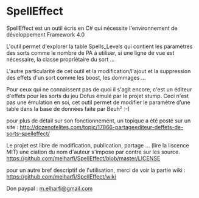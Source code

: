 # SpellEffect

SpellEffect est un outil écris en C# qui nécessite l'environnement de développement Framework 4.0

L'outil permet d'explorer la table Spells_Levels qui contient les paramètres des sorts comme le nombre de PA à utiliser, si une ligne de vue est nécessaire, la classe propriétaire du sort ...

L'autre particularité de cet outil et la modification/l'ajout et la suppression des effets d'un sort comme les boost, les dommages ...

Pour ceux qui ne connaissent pas de quoi il s'agit encore, c'est un éditeur d'effets pour les sorts du jeu Dofus émulé par le projet stump.
Ceci n'est pas une émulation en soi, cet outil permet de modifier le paramètre d’une table dans la base de données faite par Beuh² :-)

pour plus de détail sur son fonctionnement, un topique a été posté sur un site :
http://dozenofelites.com/topic/17866-partageediteur-deffets-de-sorts-spelleffect/

Le projet est libre de modification, publication, partage ... (lire la liscence MIT) une ciation du nom d'auteur s'impose par contre sur les source.
https://github.com/melharfi/SpellEffect/blob/master/LICENSE

pour un autre bref descriptif de l'utilisation, merci de voir la partie wiki :
https://github.com/melharfi/SpellEffect/wiki

Don paypal : m.elharfi@gmail.com
